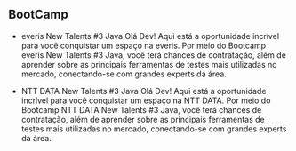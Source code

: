 ## BootCamp

- everis New Talents #3 Java
Olá Dev! Aqui está a oportunidade incrível para você conquistar um espaço na everis. Por meio do Bootcamp everis New Talents #3 Java, você terá chances de contratação, além de aprender sobre as principais ferramentas de testes mais utilizadas no mercado, conectando-se com grandes experts da área.

- NTT DATA New Talents #3 Java
Olá Dev! Aqui está a oportunidade incrível para você conquistar um espaço na NTT DATA. Por meio do Bootcamp NTT DATA New Talents #3 Java, você terá chances de contratação, além de aprender sobre as principais ferramentas de testes mais utilizadas no mercado, conectando-se com grandes experts da área.